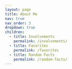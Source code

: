 ```yaml
---
layout: page
title: About Me
nav: true
nav_order: 3
dropdown: true
children:
  - title: Involvements
    permalink: /involvements/
  - title: Favorites
    permalink: /favorites
  - title: Random Facts
    permalink: /random-facts/
---
```

